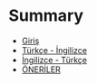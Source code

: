 # Summary

* [Giriş](README.md)
* [Türkçe - İngilizce](turkce-ingilizce.md)
* [İngilizce - Türkçe](ingilizce-turkce.md)
* [ÖNERİLER](oneriler.md)
